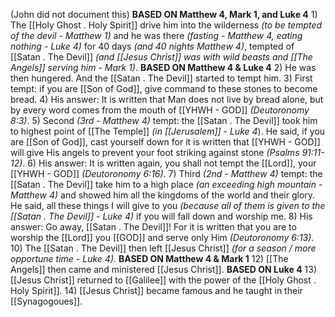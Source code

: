 (John did not document this)
**BASED ON Matthew 4, Mark 1, and Luke 4**
    1) The [[Holy Ghost . Holy Spirit]] drive him into the wilderness *(to be tempted of the devil - Matthew 1)* and he was there *(fasting - Matthew 4, eating nothing - Luke 4)* for 40 days *(and 40 nights Matthew 4)*, tempted of [[Satan . The Devil]] *(and [[Jesus Christ]] was with wild beasts and [[The Angels]] serving him - Mark 1)*.
**BASED ON Matthew 4 & Luke 4**
	2) He was then hungered. And the [[Satan . The Devil]] started to tempt him.
    3) First tempt: if you are [[Son of God]], give command to these stones to become bread.
    4) His answer: It is written that Man does not live by bread alone, but by every word comes from the mouth of [[YHWH - GOD]] *(Deutoronomy 8:3)*.
    5) Second *(3rd - Matthew 4)* tempt: the [[Satan . The Devil]] took him to highest point of [[The Temple]] *(in [[Jerusalem]] - Luke 4*). He said, if you are [[Son of God]], cast yourself down for it is written that [[YHWH - GOD]] will give His angels to prevent your foot striking against stone *(Psalms 91:11-12)*.
    6) His answer: It is written again, you shall not tempt the [[Lord]], your [[YHWH - GOD]] *(Deutoronomy 6:16)*.
    7) Third *(2nd - Matthew 4)* tempt: the [[Satan . The Devil]] take him to a high place *(an exceeding high mountain - Matthew 4)* and showed him all the kingdoms of the world and their glory. He said, all these things I will give to you *(because all of them is given to the [[Satan . The Devil]] - Luke 4)* if you will fall down and worship me.
    8) His answer: Go away, [[Satan . The Devil]]! For it is written that you are to worship the [[Lord]] you [[GOD]] and serve only Him *(Deutoronomy 6:13)*.
    10) The [[Satan . The Devil]] then left [[Jesus Christ]] *(for a season / more opportune time - Luke 4).*
**BASED ON Matthew 4 & Mark 1**
    12) [[The Angels]] then came and ministered [[Jesus Christ]].
**BASED ON Luke 4**
	13) [[Jesus Christ]] returned to [[Galilee]] with the power of the [[Holy Ghost . Holy Spirit]].
	14) [[Jesus Christ]] became famous and he taught in their [[Synagogoues]].